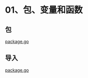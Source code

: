 

# 01、包、变量和函数



## 包

[package.go](../../go-learning-example/go-basic-example/002-package-variable-function/01、package.go)


## 导入

[package.go](../../go-learning-example/go-basic-example/002-package-variable-function/02、import.go)


## 
